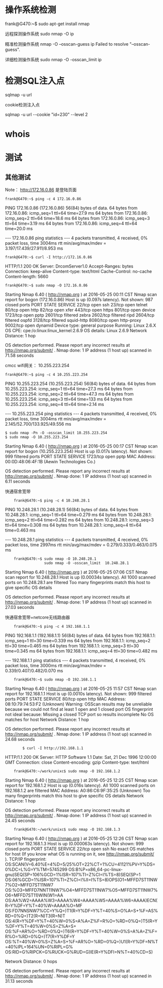 # 操作系统检测

frank@G470:~$ sudo apt-get install nmap

远程探测操作系统 
	sudo nmap -O ip

精准检测操作系统
	nmap -O –osscan-guess ip
	Failed to resolve "–osscan-guess".

详细检测操作系统
	sudo nmap -O -osscan_limit  ip


# 检测SQL注入点

sqlmap -u url


cookie检测注入点


sqlmap -u url --cookie "id=230" --level 2

# whois



# 测试



## 其他测试

Note： http://172.16.0.86 是登陆页面


	frank@G470:~$ ping -c 4 172.16.0.86
PING 172.16.0.86 (172.16.0.86) 56(84) bytes of data.
64 bytes from 172.16.0.86: icmp_seq=1 ttl=64 time=27.9 ms
64 bytes from 172.16.0.86: icmp_seq=2 ttl=64 time=18.6 ms
64 bytes from 172.16.0.86: icmp_seq=3 ttl=64 time=3.19 ms
64 bytes from 172.16.0.86: icmp_seq=4 ttl=64 time=20.0 ms

--- 172.16.0.86 ping statistics ---
4 packets transmitted, 4 received, 0% packet loss, time 3004ms
rtt min/avg/max/mdev = 3.197/17.439/27.911/8.953 ms
	
	frank@G470:~$ curl -I http://172.16.0.86
	
HTTP/1.1 200 OK
Server: DrcomServer1.0
Accept-Ranges: bytes
Connection: keep-alive
Content-type: text/html
Cache-Control: no-cache
Content-length: 5660


	frank@G470:~$ sudo nmap -O 172.16.0.86

Starting Nmap 6.40 ( http://nmap.org ) at 2016-05-25 00:11 CST
Nmap scan report for bogon (172.16.0.86)
Host is up (0.097s latency).
Not shown: 987 closed ports
PORT     STATE    SERVICE
22/tcp   open     ssh
23/tcp   open     telnet
80/tcp   open     http
82/tcp   open     xfer
443/tcp  open     https
801/tcp  open     device
1723/tcp open     pptp
2601/tcp filtered zebra
2602/tcp filtered ripd
2604/tcp filtered ospfd
3128/tcp filtered squid-http
8080/tcp open     http-proxy
9002/tcp open     dynamid
Device type: general purpose
Running: Linux 2.6.X
OS CPE: cpe:/o:linux:linux_kernel:2.6.9
OS details: Linux 2.6.9
Network Distance: 1 hop

OS detection performed. Please report any incorrect results at http://nmap.org/submit/ .
Nmap done: 1 IP address (1 host up) scanned in 71.58 seconds


cmcc wifi网关： 10.255.223.254

	frank@G470:~$ ping -c 4 10.255.223.254
	
PING 10.255.223.254 (10.255.223.254) 56(84) bytes of data.
64 bytes from 10.255.223.254: icmp_seq=1 ttl=64 time=27.3 ms
64 bytes from 10.255.223.254: icmp_seq=2 ttl=64 time=47.3 ms
64 bytes from 10.255.223.254: icmp_seq=3 ttl=64 time=133 ms
64 bytes from 10.255.223.254: icmp_seq=4 ttl=64 time=2.14 ms

--- 10.255.223.254 ping statistics ---
4 packets transmitted, 4 received, 0% packet loss, time 3004ms
rtt min/avg/max/mdev = 2.145/52.700/133.925/49.556 ms

	$ sudo nmap -Pn -O -osscan_limit 10.255.223.254
	$ sudo nmap -O 10.255.223.254
	
Starting Nmap 6.40 ( http://nmap.org ) at 2016-05-25 00:17 CST
Nmap scan report for bogon (10.255.223.254)
Host is up (0.017s latency).
Not shown: 999 filtered ports
PORT     STATE SERVICE
1723/tcp open  pptp
MAC Address: 00:0D:48:06:4F:1B (Aewin Technologies Co.)

OS detection performed. Please report any incorrect results at http://nmap.org/submit/ .
Nmap done: 1 IP address (1 host up) scanned in 6.11 seconds


快通宿舍宽带


		frank@G470:~$ ping -c 4 10.248.28.1
		
PING 10.248.28.1 (10.248.28.1) 56(84) bytes of data.
64 bytes from 10.248.28.1: icmp_seq=1 ttl=64 time=0.279 ms
64 bytes from 10.248.28.1: icmp_seq=2 ttl=64 time=0.282 ms
64 bytes from 10.248.28.1: icmp_seq=3 ttl=64 time=0.308 ms
64 bytes from 10.248.28.1: icmp_seq=4 ttl=64 time=0.463 ms

--- 10.248.28.1 ping statistics ---
4 packets transmitted, 4 received, 0% packet loss, time 2997ms
rtt min/avg/max/mdev = 0.279/0.333/0.463/0.075 ms

		frank@G470:~$ sudo nmap -O 10.248.28.1
					  sudo nmap -O -osscan_limit  10.248.28.1

Starting Nmap 6.40 ( http://nmap.org ) at 2016-05-25 07:06 CST
Nmap scan report for 10.248.28.1
Host is up (0.00034s latency).
All 1000 scanned ports on 10.248.28.1 are filtered
Too many fingerprints match this host to give specific OS details

OS detection performed. Please report any incorrect results at http://nmap.org/submit/ .
Nmap done: 1 IP address (1 host up) scanned in 27.03 seconds
		


快通宿舍宽带+netcore无线路由器
		
		frank@G470:~$ ping -c 4 192.168.1.1
PING 192.168.1.1 (192.168.1.1) 56(84) bytes of data.
64 bytes from 192.168.1.1: icmp_seq=1 ttl=30 time=0.339 ms
64 bytes from 192.168.1.1: icmp_seq=2 ttl=30 time=0.465 ms
64 bytes from 192.168.1.1: icmp_seq=3 ttl=30 time=0.345 ms
64 bytes from 192.168.1.1: icmp_seq=4 ttl=30 time=0.482 ms

--- 192.168.1.1 ping statistics ---
4 packets transmitted, 4 received, 0% packet loss, time 3000ms
rtt min/avg/max/mdev = 0.339/0.407/0.482/0.070 ms


		frank@G470:~$ sudo nmap -O 192.168.1.1
Starting Nmap 6.40 ( http://nmap.org ) at 2016-05-25 11:57 CST
Nmap scan report for 192.168.1.1
Host is up (0.0010s latency).
Not shown: 999 filtered ports
PORT   STATE SERVICE
80/tcp open  http
MAC Address: 08:10:79:74:53:F2 (Unknown)
Warning: OSScan results may be unreliable because we could not find at least 1 open and 1 closed port
OS fingerprint not ideal because: Missing a closed TCP port so results incomplete
No OS matches for host
Network Distance: 1 hop

OS detection performed. Please report any incorrect results at http://nmap.org/submit/ .
Nmap done: 1 IP address (1 host up) scanned in 24.68 seconds

			$ curl -I http://192.168.1.1
			
HTTP/1.1 200 OK
Server: HTTP Software 1.1
Date: Sat, 21 Dec 1996 12:00:00 GMT
Connection: close
Content-encoding: gzip
Content-type: text/html


		frank@G470:~/work/unixc$ sudo nmap -O 192.168.1.2		

Starting Nmap 6.40 ( http://nmap.org ) at 2016-05-25 12:25 CST
Nmap scan report for 192.168.1.2
Host is up (0.016s latency).
All 1000 scanned ports on 192.168.1.2 are filtered
MAC Address: A0:86:C6:9F:35:25 (Unknown)
Too many fingerprints match this host to give specific OS details
Network Distance: 1 hop

OS detection performed. Please report any incorrect results at http://nmap.org/submit/ .
Nmap done: 1 IP address (1 host up) scanned in 24.45 seconds


		frank@G470:~/work/unixc$ sudo nmap -O 192.168.1.3

Starting Nmap 6.40 ( http://nmap.org ) at 2016-05-25 12:26 CST
Nmap scan report for 192.168.1.3
Host is up (0.000063s latency).
Not shown: 999 closed ports
PORT   STATE SERVICE
22/tcp open  ssh
No exact OS matches for host (If you know what OS is running on it, see http://nmap.org/submit/ ).
TCP/IP fingerprint:
OS:SCAN(V=6.40%E=4%D=5/25%OT=22%CT=1%CU=41121%PV=Y%DS=0%DC=L%G=Y%TM=5745299
OS:B%P=x86_64-pc-linux-gnu)SEQ(SP=106%GCD=1%ISR=107%TI=Z%CI=I%TS=8)SEQ(SP=1
OS:06%GCD=1%ISR=107%TI=Z%CI=I%II=I%TS=8)OPS(O1=MFFD7ST11NW7%O2=MFFD7ST11NW7
OS:%O3=MFFD7NNT11NW7%O4=MFFD7ST11NW7%O5=MFFD7ST11NW7%O6=MFFD7ST11)WIN(W1=AA
OS:AA%W2=AAAA%W3=AAAA%W4=AAAA%W5=AAAA%W6=AAAA)ECN(R=Y%DF=Y%T=40%W=AAAA%O=MF
OS:FD7NNSNW7%CC=Y%Q=)T1(R=Y%DF=Y%T=40%S=O%A=S+%F=AS%RD=0%Q=)T2(R=N)T3(R=N)T
OS:4(R=Y%DF=Y%T=40%W=0%S=A%A=Z%F=R%O=%RD=0%Q=)T5(R=Y%DF=Y%T=40%W=0%S=Z%A=S+
OS:%F=AR%O=%RD=0%Q=)T6(R=Y%DF=Y%T=40%W=0%S=A%A=Z%F=R%O=%RD=0%Q=)T7(R=Y%DF=Y
OS:%T=40%W=0%S=Z%A=S+%F=AR%O=%RD=0%Q=)U1(R=Y%DF=N%T=40%IPL=164%UN=0%RIPL=G%
OS:RID=G%RIPCK=G%RUCK=G%RUD=G)IE(R=Y%DFI=N%T=40%CD=S)

Network Distance: 0 hops

OS detection performed. Please report any incorrect results at http://nmap.org/submit/ .
Nmap done: 1 IP address (1 host up) scanned in 31.13 seconds
			
			






